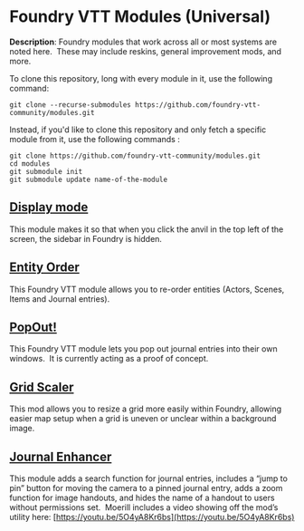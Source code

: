 # Foundry VTT Modules (Universal)

**Description**: Foundry modules that work across all or most systems are noted here.  These may include reskins, general improvement mods, and more.

To clone this repository, long with every module in it, use the following command:

```
git clone --recurse-submodules https://github.com/foundry-vtt-community/modules.git
```

Instead, if you'd like to clone this repository and only fetch a specific module from it, use the following commands :

```
git clone https://github.com/foundry-vtt-community/modules.git
cd modules
git submodule init
git submodule update name-of-the-module
```


## [Display mode](displaymode.md)

This module makes it so that when you click the anvil in the top left of the screen, the sidebar in Foundry is hidden.

## [Entity Order](entityorder.md)

This Foundry VTT module allows you to re-order entities (Actors, Scenes, Items and Journal entries).

## [PopOut!](popout.md)

This Foundry VTT module lets you pop out journal entries into their own windows.  It is currently acting as a proof of concept.

## [Grid Scaler](scaleGrid.md)

This mod allows you to resize a grid more easily within Foundry, allowing easier map setup when a grid is uneven or unclear within a background image.

## [Journal Enhancer](journal-enhancer.md)

This module adds a search function for journal entries, includes a “jump to pin” button for moving the camera to a pinned journal entry, adds a zoom function for image handouts, and hides the name of a handout to users without permissions set.  Moerill includes a video showing off the mod’s utility here: [https://youtu.be/5O4yA8Kr6bs](https://youtu.be/5O4yA8Kr6bs)

